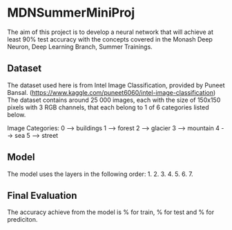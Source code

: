 # MDNSummerMiniProj

The aim of this project is to develop a neural network that will achieve at least 90% test accuracy with the concepts covered in the Monash Deep Neuron, Deep Learning Branch, Summer Trainings. 

## Dataset
The dataset used here is from Intel Image Classification, provided by Puneet Bansal. (https://www.kaggle.com/puneet6060/intel-image-classification)
The dataset contains around 25 000 images, each with the size of 150x150 pixels with 3 RGB channels, that each belong to 1 of 6 categories listed below.

Image Categories:
0 --> buildings
1 --> forest
2 --> glacier
3 --> mountain
4 --> sea
5 --> street

## Model
The model uses the layers in the following order:
1.
2.
3.
4.
5.
6.
7.

## Final Evaluation
The accuracy achieve from the model is % for train, % for test and % for prediciton.


